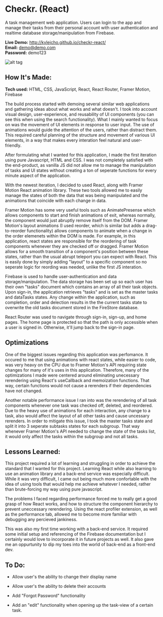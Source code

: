 # Checkr. (React)
A task management web application. Users can login to the app and manage their tasks from their personal account with user authentication and realtime database storage/manipulation from Firebase. 

**Live Demo:** http://kylejcho.github.io/checkr-react/  
**Email:** demo@demo.com <br>
**Password:** demo123

![alt tag](https://i.imgur.com/UmHjoEd.png)

## How It's Made:

**Tech used:** HTML, CSS, JavaScript, React, React Router, Framer Motion, Firebase

The build process started with demoing several similar web applications and gathering ideas about what works and what doesn't. I took into account visual design, user-experience, and reusability of UI components (you can see this when using the search functionality). What I mainly wanted to focus on was the movement of UI elements in response to user input. The use of animations would guide the attention of the users, rather than distract them. This required careful planning of the structure and movement of various UI elements, in a way that makes every interation feel natural and user-friendly.

After formulating what I wanted for this application, I made the first iteration using pure Javascript, HTML and CSS. I was not completely satisfied with the end-product, as vanilla JS did not allow me to manage the manipulation of tasks and UI states without creating a ton of seperate functions for every minute aspect of the application. 

With the newest iteration, I decided to used React, along with Framer Motion React animation library. These two tools allowed me to easily manage the states of both the data that was being manipulated and the animations that coincide with each change in data. 

Framer Motion has some very useful tools such as AnimatePresense which allows components to start and finish animations of exit, whereas normally, the component would just abruptly remove itself from the DOM. Framer Motion's layout animations (I used reorder, which is similar but adds a drag-to-reorder functionality) allows components to animate when a change in the order elemenets within the DOM is made. For example, in this application, react states are responsible for the reordering of task components whenever they are checked off or dragged. Framer Motion allows for a smooth transition of a component's position between these states, rather than the usual abrupt teleport you can expect with React. This is easily done by simply adding "layout" to a specific component so no seperate logic for reording was needed, unlike the first JS interation.

Firebase is used to handle user-authentication and data storage/manipulation. The data storage has been set up so each user has their own "tasks" document which contains an array of all their task objects. Upon sign-in, the application retrieves "tasks" and is set as the master tasks and dataTasks states. Any change within the application, such as completion, order and delection results in the the current tasks state to overwrite the old tasks document stored in the FireStore database. 

React Router was used to navigate through sign-in, sign-up, and home pages. The home page is protected so that the path is only accessible when a user is signed in. Otherwise, it'll jump back to the sign-in page. 

## Optimizations
One of the biggest issues regarding this application was perfomance. It occured to me that using animations with react states, while easier to code, was very heavy on the CPU due to Framer Motion's API requiring state changes for many of it's uses in this application. Therefore, many of the optimizations I made were centered around eliminating unecessary rerendering using React's useCallback and memoization functions. That way, certain functions would not cause a rerenders if their dependencies have not changed. 

Another notable performance issue I ran into was the rerendering of all task components whenever one task was checked off, deleted, and reordered. Due to the heavy use of animations for each interaction, any change to a task, also would affect the layout of all other tasks and cause uncessary rerenders. In order to mitigate this issue, I took the master tasks state and split it into 3 seperate subtasks states for each subgroup. That way whenever Framer Motion's API needed to change the state of the tasks list, it would only affect the tasks within the subgroup and not all tasks. 

## Lessons Learned:
This project required a lot of learning and struggling in order to achieve the standard that I wanted for this project. Learning React while also learning to use an animation library and a back-end service was especially difficult. While it was very difficult, I came out being much more confortable with the idea of using tools that would help me achieve whatever I needed, rather than brute-forcing my way using pure javascript. 

The problems I faced regarding performance forced me to really get a good grasp of how React works, and how to structure the component hierarchy to prevent uneccessary rerendering. Using the react profiler extension, as well as the performance tab, allowed me to become more familiar with debugging any percieved jankiness. 

This was also my first time working with a back-end service. It required some initial setup and referencing of the Firebase documentation but I certainly would love to incorporate it in future projects as well. It also gave me an oppurtunity to dip my toes into the world of back-end as a front-end dev. 

## To Do:
- Allow user's the ability to change their display name

- Allow user's the ability to delete their accounts

- Add "Forgot Password" functionality

- Add an "edit" functionality when opening up the task-view of a certain task. 

